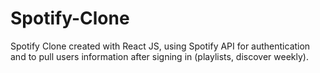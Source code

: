# Spotify-Clone
Spotify Clone created with React JS, using Spotify API for authentication and to pull users information after signing in (playlists, discover weekly). 
